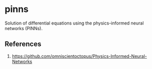 # pinns

Solution of differential equations using the physics-informed neural networks (PINNs).

## References

1. https://github.com/omniscientoctopus/Physics-Informed-Neural-Networks
